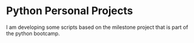 # Python Personal Projects

I am developing some scripts based on the milestone project that is part of the python bootcamp.